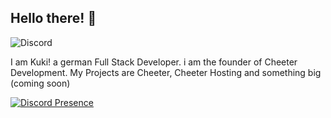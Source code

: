   ## Hello there! 👋
  ![Discord](https://img.shields.io/discord/1238775277056954418?style=social)

I am Kuki! a german Full Stack Developer. i am the founder of Cheeter Development. My Projects are Cheeter, Cheeter Hosting and something big (coming soon)

[![Discord Presence](https://lanyard.cnrad.dev/api/878946282130010132)](https://discord.com/users/878946282130010132)
